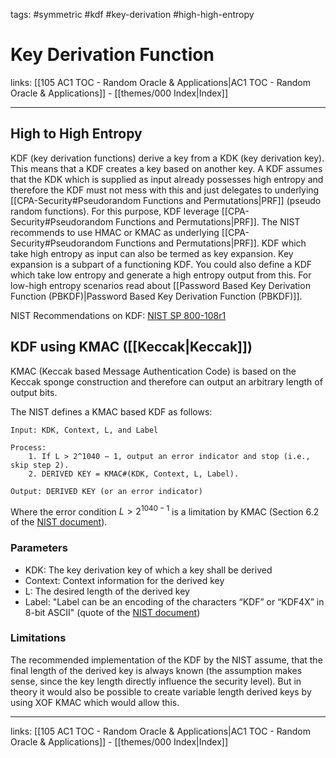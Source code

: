 tags: #symmetric #kdf #key-derivation #high-high-entropy

# Key Derivation Function

links:  [[105 AC1 TOC - Random Oracle & Applications|AC1 TOC - Random Oracle & Applications]] - [[themes/000 Index|Index]]

---

## High to High Entropy

KDF (key derivation functions) derive a key from a KDK (key derivation key). This means that a KDF creates a key based on another key. A KDF assumes that the KDK which is supplied as input already possesses high entropy and therefore the KDF must not mess with this and just delegates to underlying [[CPA-Security#Pseudorandom Functions and Permutations|PRF]] (pseudo random functions). For this purpose, KDF leverage [[CPA-Security#Pseudorandom Functions and Permutations|PRF]]. The NIST recommends to use HMAC or KMAC as underlying [[CPA-Security#Pseudorandom Functions and Permutations|PRF]]. KDF which take high entropy as input can also be termed as key expansion. Key expansion is a subpart of a functioning KDF. You could also define a KDF which take  low entropy and generate a high entropy output from this. For low-high entropy scenarios read about [[Password Based Key Derivation Function (PBKDF)|Password Based Key Derivation Function (PBKDF)]].

NIST Recommendations on KDF: [NIST SP 800-108r1](https://nvlpubs.nist.gov/nistpubs/SpecialPublications/NIST.SP.800-108r1.pdf) 

## KDF using KMAC ([[Keccak|Keccak]])

KMAC (Keccak based Message Authentication Code) is based on the Keccak sponge construction and therefore can output an arbitrary length of output bits.

The NIST defines a KMAC based KDF as follows:
```
Input: KDK, Context, L, and Label

Process:
	1. If L > 2^1040 − 1, output an error indicator and stop (i.e., skip step 2).
	2. DERIVED KEY = KMAC#(KDK, Context, L, Label).
	
Output: DERIVED KEY (or an error indicator)
```

Where the error condition $L > 2^{1040-1}$ is a limitation by KMAC (Section 6.2 of the [NIST document](https://nvlpubs.nist.gov/nistpubs/SpecialPublications/NIST.SP.800-108r1.pdf#%5B%7B%22num%22%3A139%2C%22gen%22%3A0%7D%2C%7B%22name%22%3A%22XYZ%22%7D%2C70%2C366%2C0%5D)).

### Parameters

- KDK: The key derivation key of which a key shall be derived
- Context: Context information for the derived key
- L: The desired length of the derived key
- Label: "Label can be an encoding of
the characters “KDF” or “KDF4X” in 8-bit ASCII" (quote of the [NIST document](https://nvlpubs.nist.gov/nistpubs/SpecialPublications/NIST.SP.800-108r1.pdf#%5B%7B%22num%22%3A139%2C%22gen%22%3A0%7D%2C%7B%22name%22%3A%22XYZ%22%7D%2C70%2C366%2C0%5D))

### Limitations

The recommended implementation of the KDF by the NIST assume, that the final length of the derived key is always known (the assumption makes sense, since the key length directly influence the security level). But in theory it would also be possible to create variable length derived keys by using XOF KMAC which would allow this.

---
links:  [[105 AC1 TOC - Random Oracle & Applications|AC1 TOC - Random Oracle & Applications]] - [[themes/000 Index|Index]]